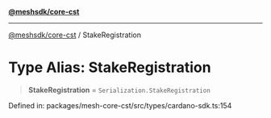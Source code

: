 [**@meshsdk/core-cst**](../README.md)

***

[@meshsdk/core-cst](../globals.md) / StakeRegistration

# Type Alias: StakeRegistration

> **StakeRegistration** = `Serialization.StakeRegistration`

Defined in: packages/mesh-core-cst/src/types/cardano-sdk.ts:154
